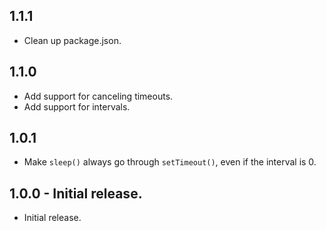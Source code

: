 ## 1.1.1
* Clean up package.json.

## 1.1.0
* Add support for canceling timeouts.
* Add support for intervals.

## 1.0.1
* Make `sleep()` always go through `setTimeout()`, even if the interval is 0.

## 1.0.0 - Initial release.
* Initial release.